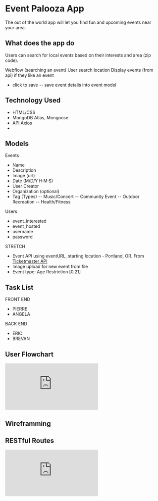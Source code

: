 # Event Palooza App
The out of the world app will let you find fun and upcoming events near your area.

## What does the app do
Users can search for local events based on their interests and area (zip code).

Webflow (searching an event)
User search location
Display events (from api)
if they like an event
- click to save
-- save event details into event model


## Technology Used
- HTML/CSS
- MongoDB Atlas, Mongoose
- API Axios
-

## Models
Events
- Name
- Description
- Image (url)
- Date (M/D/Y H:M:S)
- User Creator
- Organization (optional)
- Tag (Types)
-- Music/Concert
-- Community Event
-- Outdoor Recreation
-- Health/Fitness

Users
- event_interested
- event_hosted
- username
- password

STRETCH
- Event API using eventURL, starting location - Portland, OR. From [Ticketmaster API](https://developer.ticketmaster.com/products-and-docs/apis/getting-started/)
- Image upload for new event from file
- Event type: Age Restriction [0,21]


## Task List
FRONT END
- PIERRE
- ANGELA

BACK END
- ERIC
- BREVAN

## User Flowchart
![User flowchart for even app](https://github.com/ercheung3/event-finder/blob/main/public/img/Event%20Palooza%20User%20Flow.pdf?raw=true)

## Wireframming


## RESTful Routes
![Restful Route Chart](https://github.com/ercheung3/event-finder/blob/main/public/img/RESTful_Routes-event_palooza.pdf?raw=true)
